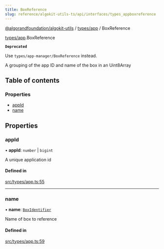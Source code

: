 ```yaml
---
title: BoxReference
slug: reference/algokit-utils-ts/api/interfaces/types_appboxreference
---
```

[@algorandfoundation/algokit-utils](/reference/algokit-utils-ts/api/overview) / [types/app](/reference/algokit-utils-ts/api/modules/types_app/) / BoxReference



[types/app](/reference/algokit-utils-ts/api/modules/types_app/).BoxReference

**`Deprecated`**

Use `types/app-manager/BoxReference` instead.

A grouping of the app ID and name of the box in an Uint8Array

## Table of contents

### Properties

- [appId](#appid)
- [name](#name)

## Properties

### appId

• **appId**: `number` \| `bigint`

A unique application id

#### Defined in

[src/types/app.ts:55](https://github.com/algorandfoundation/algokit-utils-ts/blob/main/src/types/app.ts#L55)

___

### name

• **name**: [`BoxIdentifier`](/reference/algokit-utils-ts/api/modules/types_app/#boxidentifier)

Name of box to reference

#### Defined in

[src/types/app.ts:59](https://github.com/algorandfoundation/algokit-utils-ts/blob/main/src/types/app.ts#L59)
